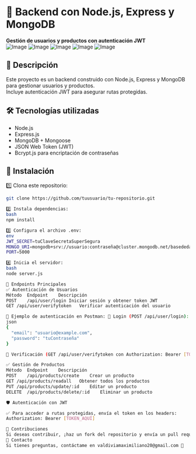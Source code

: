 
# 🚀 Backend con Node.js, Express y MongoDB  
**Gestión de usuarios y productos con autenticación JWT**  
![Image](https://github.com/user-attachments/assets/db3abac1-070d-428c-87cf-5599da344ca7)
![Image](https://github.com/user-attachments/assets/e4fafa08-2f3d-47b0-8197-dedfa523337e)
![Image](https://github.com/user-attachments/assets/094be268-61cc-4216-9136-434f4151ae91)
![Image](https://github.com/user-attachments/assets/12033cf8-4255-4747-9806-c551b230ad28)
![Image](https://github.com/user-attachments/assets/da85510a-6094-4f6a-86b0-6bf06ca5ab79)

## 📌 Descripción  
Este proyecto es un backend construido con Node.js, Express y MongoDB para gestionar usuarios y productos.  
Incluye autenticación JWT para asegurar rutas protegidas.  

## 🛠 Tecnologías utilizadas  
- Node.js  
- Express.js  
- MongoDB + Mongoose  
- JSON Web Token (JWT)  
- Bcrypt.js para encriptación de contraseñas  

## 🚀 Instalación  
1️⃣ Clona este repositorio:  
```bash
git clone https://github.com/tuusuario/tu-repositorio.git

2️⃣ Instala dependencias:
bash
npm install

3️⃣ Configura el archivo .env:
env
JWT_SECRET=tuClaveSecretaSuperSegura
MONGO_URI=mongodb+srv://usuario:contraseña@cluster.mongodb.net/basededatos
PORT=5000

4️⃣ Inicia el servidor:
bash
node server.js

📌 Endpoints Principales
✅ Autenticación de Usuarios
Método	Endpoint	Descripción
POST	/api/user/login	Iniciar sesión y obtener token JWT
GET	/api/user/verifytoken	Verificar autenticación del usuario

📌 Ejemplo de autenticación en Postman: 🔹 Login (POST /api/user/login):
json
{
  "email": "usuario@example.com",
  "password": "tuContraseña"
}

🔹 Verificación (GET /api/user/verifytoken con Authorization: Bearer [TOKEN])

✅ Gestión de Productos
Método	Endpoint	Descripción
POST	/api/products/create	Crear un producto
GET	/api/products/readall	Obtener todos los productos
PUT	/api/products/update/:id	Editar un producto
DELETE	/api/products/delete/:id	Eliminar un producto

🛡 Autenticación con JWT

✅ Para acceder a rutas protegidas, envía el token en los headers:
Authorization: Bearer [TOKEN_AQUÍ]

📌 Contribuciones
Si deseas contribuir, ¡haz un fork del repositorio y envía un pull request!
📩 Contacto
Si tienes preguntas, contáctame en valdiviamaximiliano20@gmail.com 🚀
